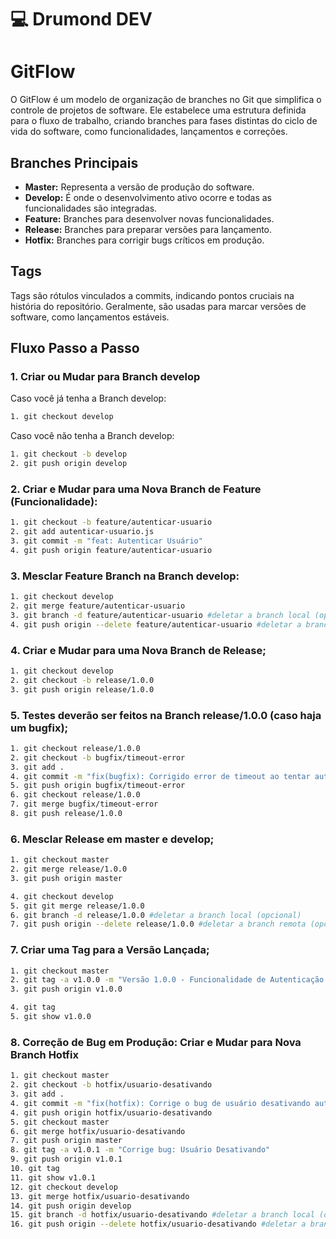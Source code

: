 # 💻 Drumond DEV
# GitFlow

O GitFlow é um modelo de organização de branches no Git que simplifica o controle de projetos de software. Ele estabelece uma estrutura definida para o fluxo de trabalho, criando branches para fases distintas do ciclo de vida do software, como funcionalidades, lançamentos e correções.

## Branches Principais

- **Master:** Representa a versão de produção do software.
- **Develop:** É onde o desenvolvimento ativo ocorre e todas as funcionalidades são integradas.
- **Feature:** Branches para desenvolver novas funcionalidades.
- **Release:** Branches para preparar versões para lançamento.
- **Hotfix:** Branches para corrigir bugs críticos em produção.

## Tags

Tags são rótulos vinculados a commits, indicando pontos cruciais na história do repositório. Geralmente, são usadas para marcar versões de software, como lançamentos estáveis.

## Fluxo Passo a Passo

### 1. Criar ou Mudar para Branch develop

Caso você já tenha a Branch develop:

```bash
1. git checkout develop
```

Caso você não tenha a Branch develop:

```bash
1. git checkout -b develop
2. git push origin develop
```

### 2. Criar e Mudar para uma Nova Branch de Feature (Funcionalidade):

```bash
1. git checkout -b feature/autenticar-usuario
2. git add autenticar-usuario.js
3. git commit -m "feat: Autenticar Usuário"
4. git push origin feature/autenticar-usuario
```

### 3. Mesclar Feature Branch na Branch develop:
```bash
1. git checkout develop
2. git merge feature/autenticar-usuario
3. git branch -d feature/autenticar-usuario #deletar a branch local (opcional)
4. git push origin --delete feature/autenticar-usuario #deletar a branch remota (opcional)
```

### 4. Criar e Mudar para uma Nova Branch de Release;

```bash
1. git checkout develop
2. git checkout -b release/1.0.0
3. git push origin release/1.0.0
```

### 5. Testes deverão ser feitos na Branch release/1.0.0 (caso haja um bugfix);

```bash
1. git checkout release/1.0.0
2. git checkout -b bugfix/timeout-error
3. git add .
4. git commit -m "fix(bugfix): Corrigido error de timeout ao tentar autenticar usuário"
5. git push origin bugfix/timeout-error
6. git checkout release/1.0.0
7. git merge bugfix/timeout-error
8. git push release/1.0.0
```

### 6. Mesclar Release em master e develop;

```bash
1. git checkout master
2. git merge release/1.0.0
3. git push origin master

4. git checkout develop
5. git git merge release/1.0.0
6. git branch -d release/1.0.0 #deletar a branch local (opcional)
7. git push origin --delete release/1.0.0 #deletar a branch remota (opcional)

```

### 7. Criar uma Tag para a Versão Lançada;

```bash
1. git checkout master
2. git tag -a v1.0.0 -m "Versão 1.0.0 - Funcionalidade de Autenticação de Usuários"
3. git push origin v1.0.0

4. git tag
5. git show v1.0.0
```

### 8. Correção de Bug em Produção: Criar e Mudar para Nova Branch Hotfix

```bash
1. git checkout master
2. git checkout -b hotfix/usuario-desativando
3. git add .
4. git commit -m "fix(hotfix): Corrige o bug de usuário desativando automaticamente"
4. git push origin hotfix/usuario-desativando
5. git checkout master
6. git merge hotfix/usuario-desativando
7. git push origin master
8. git tag -a v1.0.1 -m "Corrige bug: Usuário Desativando"
9. git push origin v1.0.1
10. git tag
11. git show v1.0.1
12. git checkout develop
13. git merge hotfix/usuario-desativando
14. git push origin develop
15. git branch -d hotfix/usuario-desativando #deletar a branch local (opcional)
16. git push origin --delete hotfix/usuario-desativando #deletar a branch remota (opcional)
```